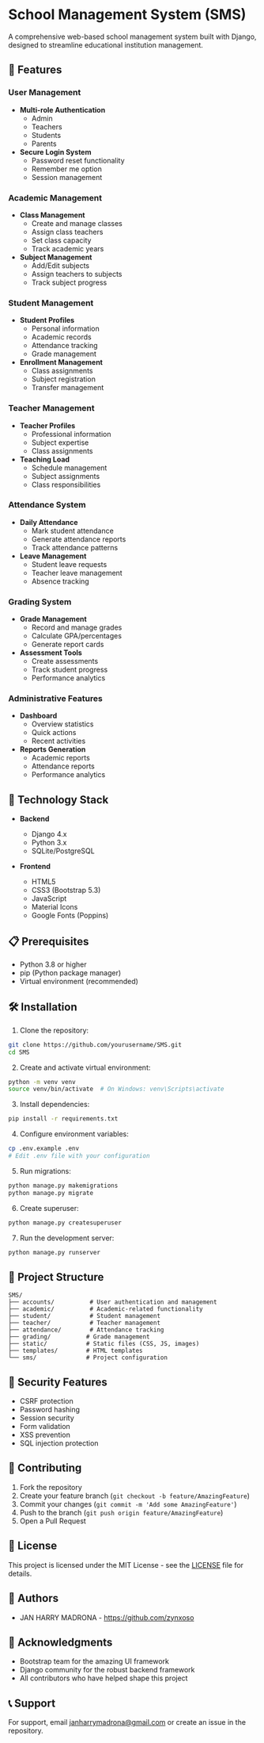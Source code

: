 # School Management System (SMS)

A comprehensive web-based school management system built with Django, designed to streamline educational institution management.

## 🎯 Features

### User Management
- **Multi-role Authentication**
  - Admin
  - Teachers
  - Students
  - Parents
- **Secure Login System**
  - Password reset functionality
  - Remember me option
  - Session management

### Academic Management
- **Class Management**
  - Create and manage classes
  - Assign class teachers
  - Set class capacity
  - Track academic years
- **Subject Management**
  - Add/Edit subjects
  - Assign teachers to subjects
  - Track subject progress

### Student Management
- **Student Profiles**
  - Personal information
  - Academic records
  - Attendance tracking
  - Grade management
- **Enrollment Management**
  - Class assignments
  - Subject registration
  - Transfer management

### Teacher Management
- **Teacher Profiles**
  - Professional information
  - Subject expertise
  - Class assignments
- **Teaching Load**
  - Schedule management
  - Subject assignments
  - Class responsibilities

### Attendance System
- **Daily Attendance**
  - Mark student attendance
  - Generate attendance reports
  - Track attendance patterns
- **Leave Management**
  - Student leave requests
  - Teacher leave management
  - Absence tracking

### Grading System
- **Grade Management**
  - Record and manage grades
  - Calculate GPA/percentages
  - Generate report cards
- **Assessment Tools**
  - Create assessments
  - Track student progress
  - Performance analytics

### Administrative Features
- **Dashboard**
  - Overview statistics
  - Quick actions
  - Recent activities
- **Reports Generation**
  - Academic reports
  - Attendance reports
  - Performance analytics

## 🚀 Technology Stack

- **Backend**
  - Django 4.x
  - Python 3.x
  - SQLite/PostgreSQL

- **Frontend**
  - HTML5
  - CSS3 (Bootstrap 5.3)
  - JavaScript
  - Material Icons
  - Google Fonts (Poppins)

## 📋 Prerequisites

- Python 3.8 or higher
- pip (Python package manager)
- Virtual environment (recommended)

## 🛠️ Installation

1. Clone the repository:
```bash
git clone https://github.com/yourusername/SMS.git
cd SMS
```

2. Create and activate virtual environment:
```bash
python -m venv venv
source venv/bin/activate  # On Windows: venv\Scripts\activate
```

3. Install dependencies:
```bash
pip install -r requirements.txt
```

4. Configure environment variables:
```bash
cp .env.example .env
# Edit .env file with your configuration
```

5. Run migrations:
```bash
python manage.py makemigrations
python manage.py migrate
```

6. Create superuser:
```bash
python manage.py createsuperuser
```

7. Run the development server:
```bash
python manage.py runserver
```

## 📁 Project Structure

```
SMS/
├── accounts/          # User authentication and management
├── academic/          # Academic-related functionality
├── student/           # Student management
├── teacher/           # Teacher management
├── attendance/        # Attendance tracking
├── grading/          # Grade management
├── static/           # Static files (CSS, JS, images)
├── templates/        # HTML templates
└── sms/              # Project configuration
```

## 🔐 Security Features

- CSRF protection
- Password hashing
- Session security
- Form validation
- XSS prevention
- SQL injection protection

## 🤝 Contributing

1. Fork the repository
2. Create your feature branch (`git checkout -b feature/AmazingFeature`)
3. Commit your changes (`git commit -m 'Add some AmazingFeature'`)
4. Push to the branch (`git push origin feature/AmazingFeature`)
5. Open a Pull Request

## 📝 License

This project is licensed under the MIT License - see the [LICENSE](LICENSE) file for details.

## 👥 Authors

- JAN HARRY MADRONA - https://github.com/zynxoso

## 🙏 Acknowledgments

- Bootstrap team for the amazing UI framework
- Django community for the robust backend framework
- All contributors who have helped shape this project

## 📞 Support

For support, email janharrymadrona@gmail.com or create an issue in the repository.
